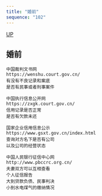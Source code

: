 ```yaml
---
title: "婚前"
sequence: "102"
---
```


[UP](/thyself/thyself-home.html)

## 婚前

```text
中国裁判文书网
https://wenshu.court.gov.cn/
有没有不良记录和案底
是否有民事或者刑事案件

中国执行信息公开网
https://zxgk.court.gov.cn/
信用记录是否正常
是否有欠款未还

国家企业信用信息公示
https://www.gsxt.gov.cn/index.html
查询对方名下是否有公司
以及公司的经营状态

中国人民银行征信中心网
http://www.pbccrc.org.cn/
夫妻双方可以互相查看
个人征信报告
大到贷款负债、民事判决
小到水电煤气的缴纳情况
```
